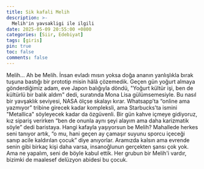 ```yaml
---
title: Sik kafali Melih
description: >-
  Melih'in yavsakligi ile ilgili
date: 2025-05-09 20:55:00 +0800
categories: [Siir, Edebiyat]
tags: [giris]
pin: true
toc: false
comments: false
---
```


Melih… Ah be Melih. İnsan evladı mısın yoksa doğa ananın yanlışlıkla bırak tuşuna bastığı bir prototip misin hâlâ çözemedik. Geçen gün yoğurt almaya gönderdiğimiz adam, eve Japon balığıyla döndü, "Yoğurt kültür işi, ben de kültürlü bir balık aldım" dedi, suratında Mona Lisa gülümsemesiyle. Bu nasıl bir yavşaklık seviyesi, NASA ölçse skalayı kırar. Whatsapp’ta “online ama yazmıyor” tribine girecek kadar kompleksli, ama Starbucks’ta ismini "Metallica" söyleyecek kadar da özgüvenli. Bir gün kahve içmeye gidiyoruz, kız sipariş verirken “ben de onunla aynı şeyi alayım ama daha karizmatik söyle” dedi baristaya. Hangi kafayla yaşıyorsun be Melih? Mahallede herkes seni tanıyor artık, “o mu, hani geçen ay çamaşır suyunu sporcu içeceği sanıp acile kaldırılan çocuk” diye anıyorlar. Aramızda kalsın ama evrende senin gibi birkaç kişi daha varsa, insanoğlunun gerçekten şansı çok yok. Ama ne yapalım, seni de böyle kabul ettik. Her grubun bir Melih'i vardır, bizimki de maalesef delüzyon abidesi bu çocuk.
